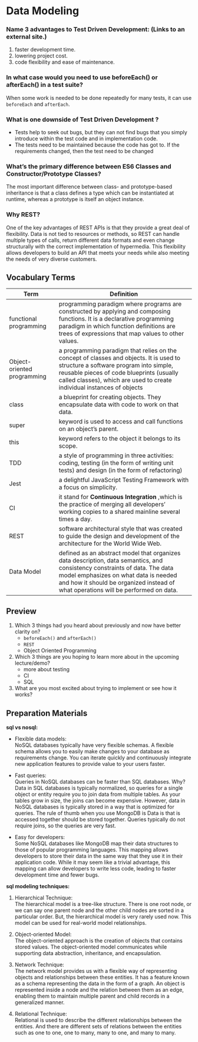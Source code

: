 # Data Modeling  

### Name 3 advantages to Test Driven Development: (Links to an external site.)
1. faster development time.
1. lowering project cost.
1. code flexibility and ease of maintenance.
### In what case would you need to use beforeEach() or afterEach() in a test suite?
When some work is needed to be done repeatedly for many tests, it can use `beforeEach` and `afterEach`.  
### What is one downside of Test Driven Development ?
- Tests help to seek out bugs, but they can not find bugs that you simply introduce within the test code and in implementation code.  
- The tests need to be maintained because the code has got to. If the requirements changed, then the test need to be changed   

### What’s the primary difference between ES6 Classes and Constructor/Prototype Classes?  
The most important difference between class- and prototype-based inheritance is that a class defines a type which can be instantiated at runtime, whereas a prototype is itself an object instance.  
### Why REST?  
One of the key advantages of REST APIs is that they provide a great deal of flexibility. Data is not tied to resources or methods, so REST can handle multiple types of calls, return different data formats and even change structurally with the correct implementation of hypermedia. This flexibility allows developers to build an API that meets your needs while also meeting the needs of very diverse customers.

## Vocabulary Terms  
Term | Definition
--- | ---
functional programming | programming paradigm where programs are constructed by applying and composing functions. It is a declarative programming paradigm in which function definitions are trees of expressions that map values to other values.
Object-oriented programming | a programming paradigm that relies on the concept of classes and objects. It is used to structure a software program into simple, reusable pieces of code blueprints (usually called classes), which are used to create individual instances of objects
class | a blueprint for creating objects. They encapsulate data with code to work on that data.
super | keyword is used to access and call functions on an object’s parent.
this | keyword refers to the object it belongs to its scope.
TDD | a style of programming in three activities: coding, testing (in the form of writing unit tests) and design (in the form of refactoring)
Jest | a delightful JavaScript Testing Framework with a focus on simplicity.
CI | it stand for **Continuous Integration** ,which is the practice of merging all developers’ working copies to a shared mainline several times a day.  
REST | software architectural style that was created to guide the design and development of the architecture for the World Wide Web.
Data Model | defined as an abstract model that organizes data description, data semantics, and consistency constraints of data. The data model emphasizes on what data is needed and how it should be organized instead of what operations will be performed on data.  

## Preview  
1. Which 3 things had you heard about previously and now have better clarity on?  
    -  `beforeEach()` and `afterEach()`
    -  `REST`
    -  Object Oriented Programming
1. Which 3 things are you hoping to learn more about in the upcoming lecture/demo?  
    - more about testing
    - CI
    - SQL
1. What are you most excited about trying to implement or see how it works?  


## Preparation Materials

**sql vs nosql:**  

- Flexible data models:  
NoSQL databases typically have very flexible schemas. A flexible schema allows you to easily make changes to your database as requirements change. You can iterate quickly and continuously integrate new application features to provide value to your users faster.

- Fast queries:   
Queries in NoSQL databases can be faster than SQL databases. Why? Data in SQL databases is typically normalized, so queries for a single object or entity require you to join data from multiple tables. As your tables grow in size, the joins can become expensive. However, data in NoSQL databases is typically stored in a way that is optimized for queries. The rule of thumb when you use MongoDB is Data is that is accessed together should be stored together. Queries typically do not require joins, so the queries are very fast.


- Easy for developers:   
Some NoSQL databases like MongoDB map their data structures to those of popular programming languages. This mapping allows developers to store their data in the same way that they use it in their application code. While it may seem like a trivial advantage, this mapping can allow developers to write less code, leading to faster development time and fewer bugs.

**sql modeling techniques:**

1. Hierarchical Technique:  
The hierarchical model is a tree-like structure. There is one root node, or we can say one parent node and the other child nodes are sorted in a particular order. But, the hierarchical model is very rarely used now. This model can be used for real-world model relationships.

2. Object-oriented Model:  
The object-oriented approach is the creation of objects that contains stored values. The object-oriented model communicates while supporting data abstraction, inheritance, and encapsulation.

3. Network Technique:  
The network model provides us with a flexible way of representing objects and relationships between these entities. It has a feature known as a schema representing the data in the form of a graph. An object is represented inside a node and the relation between them as an edge, enabling them to maintain multiple parent and child records in a generalized manner.

4. Relational Technique:  
Relational is used to describe the different relationships between the entities. And there are different sets of relations between the entities such as one to one, one to many, many to one, and many to many.
